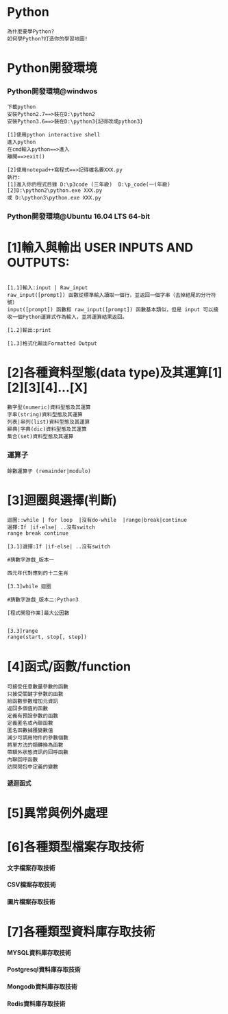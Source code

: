 # Python 


```
為什麼要學Python?
如何學Python?打造你的學習地圖!
```
# Python開發環境

### Python開發環境@windwos
```
下載python
安裝Python2.7==>裝在D:\python2
安裝Python3.6==>裝在D:\python3{記得改成python3}

[1]使用python interactive shell
進入python
在cmd輸入python==>進入
離開==>exit()

[2]使用notepad++寫程式==>記得檔名要XXX.py
執行:
[1]進入你的程式目錄 D:\p3code (三年級)  D:\p_code(一(年級) 
[2]D:\python2\python.exe XXX.py
或 D:\python3\python.exe XXX.py
```

### Python開發環境@Ubuntu 16.04 LTS 64-bit


# [1]輸入與輸出 USER INPUTS AND OUTPUTS:
```

[1.1]輸入:input | Raw_input
raw_input([prompt]) 函數從標準輸入讀取一個行，並返回一個字串（去掉結尾的分行符號）
input([prompt]) 函數和 raw_input([prompt]) 函數基本類似，但是 input 可以接收一個Python運算式作為輸入，並將運算結果返回。

[1.2]輸出:print

[1.3]格式化輸出Formatted Output
```

# [2]各種資料型態(data type)及其運算[1][2][3][4]...[X]
```
數字型(numeric)資料型態及其運算
字串(string)資料型態及其運算
列表|串列(list)資料型態及其運算
辭典|字典(dic)資料型態及其運算
集合(set)資料型態及其運算
```
### 運算子
```
餘數運算子 (remainder|modulo)
```
# [3]迴圈與選擇(判斷)
```
迴圈::while | for loop  |沒有do-while  |range|break|continue
選擇:If |if-else| ..沒有switch
range break continue

[3.1]選擇:If |if-else| ..沒有switch

#猜數字游戲_版本一

西元年代對應到的十二生肖

[3.3]while 迴圈

#猜數字游戲_版本二:Python3

[程式開發作業]最大公因數


[3.3]range
range(start, stop[, step])
```

# [4]函式/函數/function

#### 
```
可接受任意數量參數的函數
只接受關鍵字參數的函數
給函數參數增加元資訊
返回多個值的函數
定義有預設參數的函數
定義匿名或內聯函數
匿名函數捕獲變數值
減少可調用物件的參數個數
將單方法的類轉換為函數
帶額外狀態資訊的回呼函數
內聯回呼函數
訪問閉包中定義的變數
```
#### 遞迴函式

# [5]異常與例外處理

# [6]各種類型檔案存取技術

#### 文字檔案存取技術

#### CSV檔案存取技術

#### 圖片檔案存取技術

# [7]各種類型資料庫存取技術

#### MYSQL資料庫存取技術

#### Postgresql資料庫存取技術

#### Mongodb資料庫存取技術

#### Redis資料庫存取技術



